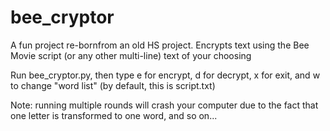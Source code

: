 # bee_cryptor
A fun project re-bornfrom an old HS project. Encrypts text using the Bee Movie script (or any other multi-line) text of your choosing

Run bee_cryptor.py, then type e for encrypt, d for decrypt, x for exit, and w to change "word list" (by default, this is script.txt)

Note: running multiple rounds will crash your computer due to the fact that one letter is transformed to one word, and so on...
